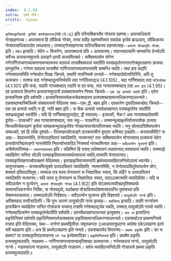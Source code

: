 ```yaml
---
index:  4.1.93
sutra:  एको गोत्रे।
vritti:  nyasa
---
```


`कृत्रिमाकृत्रिमयोः कृत्रिमे कार्यसंप्रत्ययः`(व्या।प।६) इति परिभाषिकस्यैव गोत्रस्य ग्रहणम्। अपत्याधिकारे गोत्रग्रहणाच्च। अपत्यमात्रं हि लौकिकं गोत्रम्, तस्य यदीह ग्रहणमभिमतं स्यादेक इत्येवं ब्राऊयात्, लौकिकस्य गोत्रापत्याधिकारादेव लब्धत्वात्। तस्माद्गोत्रग्रहणाच्च पारिभाषिकस्य ग्रहणमत्याह--`अपत्यं पौत्रप्रभृति गोत्रम्` इति। `भेदेन` इत्यादि। भेदेन = विभागेन, अपत्यमपत्यं प्रति = प्रत्ययत्यम्। यावन्त्यपत्यानि सम्भवन्ति तेभ्योऽपि सर्वेभ्यः प्रत्ययानामुत्पत्तेः प्रसङ्गे प्राप्तौ सत्यामित्यर्थः। सर्वेषामपत्येन योगेन गर्गगार्गिगाग्र्यगाग्र्यायणानामन्यतमस्य यदपत्यं तत्सर्वेषामपत्यं भवतीति परमप्रकृतेरनन्तरगोत्रमुवलक्षणाः प्रत्ययाः प्राप्नुवन्ति। गर्गस्य यदपत्यं तत्सर्वेषां गार्गिगाग्र्यगाग्र्यायणानामपि सम्बन्धि भवति। तथा ह्रत्र यद्यपि गर्गस्यापत्यमिति गर्गशब्देन विग्रहः क्रियते, तथापि नायंनियमो लभ्यते-- गर्गशब्दादेवोत्पत्तिरिति, अपि तु कामचारः। ततश्च यदा गर्गशब्दादुत्पत्तिर्भवति तदा गर्गादित्वाद्यञ् (4.1.105) , यदा गार्गिशब्दात् तदा `यञिञोश्च` (4.1.101) इति फक्, यदापि गाग्र्यशब्दात् तदापि स एव फक्, यदा गाग्र्यायमशब्दात् तदा `अत इञ्` (4.1.95)। एवं प्रत्यपत्यं विभागेन प्रत्ययानामुत्पत्तौ प्रसक्तायामनेन नियमः क्रियते-- `एक एव प्रत्ययो भवति` इति। एतेन प्रत्ययनियम इति दर्शयति। प्रत्ययनियमस्त्वेकस्त्वेकशब्दस्य प्रत्ययशब्दसामानाधिकरण्याल्लभ्यते। एकशब्दश्चास्मिन्नियमे संख्यावचनो वेदितव्यः यथा--एकः,द्वौ, बहव इति। एवकारेण द्वयादिव्यवच्छेदः क्रियते-- एक एव प्रत्ययो भवति,न द्वौ, नापि बहव इति। स चैकः प्रत्ययो भवन्नेकग्रहणात् परमप्रकृतेरेव भवतीति सामथ्र्यादुक्तं भवतीति। यदि हि गार्गिशब्दादुत्पद्येत्, द्वौ स्याताम्-- इञ्फकौ, नैकः? अथ गाग्र्यशब्दादेवमपि द्वावेव-- यञ्फकौ? अथ गाग्र्यायणशब्दात्, त्रयः स्युः-- यञ्फगिञः। तस्मान्मूलप्रकृतेरेवोत्पत्तावेकः प्रत्ययः सिध्यतीत्येकग्रहणं कुर्वता सामथ्र्यान्मूलप्रकृतेरेव गोत्रप्रत्ययस्योत्पत्तिरुक्ता भवति। ननु चोत्पादयितैवापत्येन सम्बध्यते, एवं हि लोके दृश्यते-- पितामहस्योत्सङ्गे दारकमासीनं दृष्ट्वा कश्चित् पृच्छति-- कस्यायमिति? स आह-- देवदत्तस्येति, तेनोत्पादयितारं व्यपदिशति, नात्मानम्? ततः सर्वेषामपत्येन योगाभावात् प्रत्यपत्यं भेदेन प्रत्ययोत्पत्तिप्रसङ्गो नास्त्येवेति निवर्त्त्याभावादिदं नियमार्थं नारब्धमित्यत आह-- `सर्वेऽपत्येन युज्यन्ते` इति।
अत्रैवोपपत्तिमाह-- `अपतनादपत्यम्` इति। यन्निमित्तं हि यसय् पापेष्वपतनं तदपतनात् तस्यापत्यं भवति। तस्माद्यो व्यवहितेन जनितः सोऽपि परमप्रकृतिवाच्यस्यार्थस्यापत्यं भवति,तस्यापि येनापतनात्। परमप्रकृतिग्रहणञ्चोपलक्षणं वेदितव्यम्। इतरप्रकृतिवाच्यस्यापि ह्रर्थस्याव्यवहितजनितोऽपत्यं भवत्येव। यत्पुनरुक्तम्-- कस्यायमित्युक्ते उत्पादयितारं व्यपदिशति, नात्मानमिति, न तेनोत्पादयितुरेवापत्येन योगः, शक्यते प्रतिपादयितुम्। यस्मान्न तत्र यस्य तेनापतनं स जिज्ञासितः स्यात्, किं तर्हि? य उत्पादयितारं व्यपदिशति नात्मानम्। यदि यस्य तु तेनापतनं स जिज्ञासितः स्यात्, तदाऽ‌ऽत्मानमपि व्यपदिशेदेव। यदि च सर्वेऽपत्येन न युज्येरन्, `अपत्यं पौत्रप्रभृति गोत्रम्` (4.1.162) इति योऽयमपत्यपौत्रप्रभृतिशब्दयोः सामानाधिकरण्येन निर्देशः, स नोपपद्यते; यदपेक्षया पौत्रादिव्यपदेशमासादयन्ति पुमांसस्तं प्रति तेषामनपत्यत्वात्। तस्मादतोऽपि निर्देशात्-- सर्वेऽपत्येन युज्यन्त इति विज्ञायते। `तत्पुत्त्रोऽपि गार्ग्यः` इति। अपिशब्दात् तत्पौत्रादिरपि। किं पुनः कारणं तत्पुत्त्रोऽपि गाग्र्य इत्याह-- `सर्वस्मिन्` इत्यादि। यदपि गार्ग्यायण इत्यत्रैकेन व्यवहितेन जनितं गोत्रापत्यं यस्मात् तत्रापि गर्गशब्दाद्यञेव भवति, तस्मात् तत्पुत्त्रोऽपि गाग्र्यो भवति। गर्गशब्दादित्यनेन परमप्रकृतेर्भवतीति दर्शयति। एतच्चैकग्रहणाल्लभ्यत इत्युक्तम्।
`अथ वा` इत्यादिना प्रकृतिनियमं दर्शयति प्रकृतिनियमस्त्वेकशब्दस्य प्रकृतिसामानाधिकरण्याल्लभ्यते। एकशब्दोऽत्र प्राथम्यनियमे वत्र्तत इति वेदितव्यम्, यथा-- वर्गाणां प्रथमद्वितीयाः संवृतकण्ठाः ()आआसानुप्रदाना अघोषा एकेऽल्पप्राणा इतरे सर्वे महाप्राणा इति। अत्र हि प्रथमेऽल्पप्राणा इति गम्यते। एकशब्दस्येदं विवरणम्-- `प्रथमा प्रकृतिः` इति। का च प्रथमा? या परमप्रकृतिरप्रत्ययान्ता `गर्ग नड` इत्येवमादिका। `प्रकृतिर्नियम्यते` इति। प्रथमैव प्रकृतिः प्रत्ययमुत्पादयति, नाप्रथमा-- गार्गिगाग्र्यगाग्र्यायणप्रभृतिशब्दाः प्रत्ययान्ताः। गर्गस्यापत्यं गार्ग्यः, तत्पुत्त्रोऽपि गार्ग्यः। नडस्यापत्यं नाडायनः, तत्पुत्त्रोऽपि नाडायनः। सर्वत्र व्यवहितजनितेऽपि गोत्रापत्ये प्रथमा प्रकृतिः प्रत्ययमुत्पादयति॥
